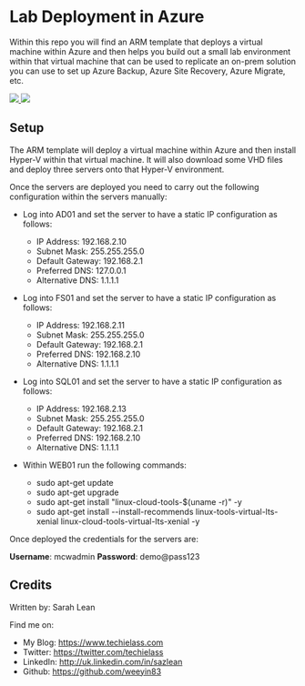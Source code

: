 # Lab Deployment in Azure

Within this repo you will find an ARM template that deploys a virtual machine within Azure and then helps you build out a small lab environment within that virtual machine that can be used to replicate an on-prem solution you can use to set up Azure Backup, Azure Site Recovery, Azure Migrate, etc. 

<a href="https://portal.azure.com/#create/Microsoft.Template/uri/https%3A%2F%2Fraw.githubusercontent.com%2Fweeyin83%2FLab-Deployment-in-Azure%2Fmaster%2FVMdeploy.json" target="_blank">
    <img src="http://azuredeploy.net/deploybutton.png"/>
</a>

<a href="http://armviz.io/#/?load=https%3A%2F%2Fraw.githubusercontent.com%2Fweeyin83%2FLab-Deployment-in-Azure%2Fmaster%2FVMdeploy.json" target="_blank">
    <img src="http://armviz.io/visualizebutton.png"/>
</a>
 
## Setup

The ARM template will deploy a virtual machine within Azure and then install Hyper-V within that virtual machine.  It will also download some VHD files and deploy three servers onto that Hyper-V environment. 

Once the servers are deployed you need to carry out the following configuration within the servers manually: 

- Log into AD01 and set the server to have a static IP configuration as follows: 
    - IP Address: 192.168.2.10
    - Subnet Mask: 255.255.255.0
    - Default Gateway: 192.168.2.1
    - Preferred DNS: 127.0.0.1
    - Alternative DNS: 1.1.1.1

- Log into FS01 and set the server to have a static IP configuration as follows:
    - IP Address: 192.168.2.11
    - Subnet Mask: 255.255.255.0
    - Default Gateway: 192.168.2.1
    - Preferred DNS: 192.168.2.10
    - Alternative DNS: 1.1.1.1

- Log into SQL01 and set the server to have a static IP configuration as follows:
    - IP Address: 192.168.2.13
    - Subnet Mask: 255.255.255.0
    - Default Gateway: 192.168.2.1
    - Preferred DNS: 192.168.2.10
    - Alternative DNS: 1.1.1.1

- Within WEB01 run the following commands:
    - sudo apt-get update
    - sudo apt-get upgrade  
    - sudo apt-get install "linux-cloud-tools-$(uname -r)" -y
    - sudo apt-get install --install-recommends linux-tools-virtual-lts-xenial linux-cloud-tools-virtual-lts-xenial -y 

Once deployed the credentials for the servers are: 

**Username**: mcwadmin
**Password**: demo@pass123


## Credits
Written by: Sarah Lean

Find me on:

* My Blog: https://www.techielass.com
* Twitter: https://twitter.com/techielass
* LinkedIn: http://uk.linkedin.com/in/sazlean
* Github: https://github.com/weeyin83